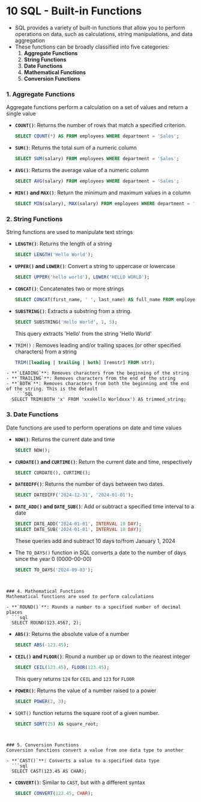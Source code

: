 # 10 SQL - Built-in Functions

- SQL provides a variety of built-in functions that allow you to perform operations on data, such as calculations, string manipulations, and data aggregation
- These functions can be broadly classified into five categories:
	1. **Aggregate Functions**
	2. **String Functions**
	3. **Date Functions**
	4. **Mathematical Functions**
	5. **Conversion Functions**

### 1. Aggregate Functions
Aggregate functions perform a calculation on a set of values and return a single value

- **`COUNT()`**: Returns the number of rows that match a specified criterion.
  ```sql
  SELECT COUNT(*) AS FROM employees WHERE department = 'Sales';
  ```


- **`SUM()`**: Returns the total sum of a numeric column
  ```sql
  SELECT SUM(salary) FROM employees WHERE department = 'Sales';
  ```


- **`AVG()`**: Returns the average value of a numeric column
  ```sql
  SELECT AVG(salary) FROM employees WHERE department = 'Sales';
  ```


- **`MIN()` and `MAX()`**: Return the minimum and maximum values in a column
  ```sql
  SELECT MIN(salary), MAX(salary) FROM employees WHERE department = 'Sales';
  ```


### 2. String Functions
String functions are used to manipulate text strings

- **`LENGTH()`**: Returns the length of a string
  ```sql
  SELECT LENGTH('Hello World');
  ```


- **`UPPER()` and `LOWER()`**: Convert a string to uppercase or lowercase
  ```sql
  SELECT UPPER('hello world'), LOWER('HELLO WORLD');
  ```


- **`CONCAT()`**: Concatenates two or more strings
  ```sql
  SELECT CONCAT(first_name, ' ', last_name) AS full_name FROM employees;
  ```


- **`SUBSTRING()`**: Extracts a substring from a string.
  ```sql
  SELECT SUBSTRING('Hello World', 1, 5);
  ```
  This query extracts 'Hello' from the string 'Hello World'

- `TRIM()` : Removes leading and/or trailing spaces (or other specified characters) from a string
	```SQL
  TRIM([leading | trailing | both] [remstr] FROM str);
```
- **`LEADING`**: Removes characters from the beginning of the string
- **`TRAILING`**: Removes characters from the end of the string
- **`BOTH`**: Removes characters from both the beginning and the end of the string. This is the default
	```SQL
  SELECT TRIM(BOTH 'x' FROM 'xxxHello Worldxxx') AS trimmed_string;
```

### 3. Date Functions
Date functions are used to perform operations on date and time values

- **`NOW()`**: Returns the current date and time
  ```sql
  SELECT NOW();
  ```


- **`CURDATE()` and `CURTIME()`**: Return the current date and time, respectively
  ```sql
  SELECT CURDATE(), CURTIME();
  ```


- **`DATEDIFF()`**: Returns the number of days between two dates.
  ```sql
  SELECT DATEDIFF('2024-12-31', '2024-01-01');
  ```


- **`DATE_ADD()` and `DATE_SUB()`**: Add or subtract a specified time interval to a date
  ```sql
  SELECT DATE_ADD('2024-01-01', INTERVAL 10 DAY);
  SELECT DATE_SUB('2024-01-01', INTERVAL 10 DAY);
  ```
  These queries add and subtract 10 days to/from January 1, 2024

- The `TO_DAYS()` function in SQL converts a date to the number of days since the year 0 (0000-00-00)
	```SQL
  SELECT TO_DAYS('2024-09-03');
```


### 4. Mathematical Functions
Mathematical functions are used to perform calculations

- **`ROUND()`**: Rounds a number to a specified number of decimal places
  ```sql
  SELECT ROUND(123.4567, 2);
  ```


- **`ABS()`**: Returns the absolute value of a number
  ```sql
  SELECT ABS(-123.45);
  ```


- **`CEIL()` and `FLOOR()`**: Round a number up or down to the nearest integer
  ```sql
  SELECT CEIL(123.45), FLOOR(123.45);
  ```
  This query returns `124` for `CEIL` and `123` for `FLOOR`

- **`POWER()`**: Returns the value of a number raised to a power
  ```sql
  SELECT POWER(2, 3);
  ```


- `SQRT()` function returns the square root of a given number.
	```SQL
  SELECT SQRT(25) AS square_root;
```


### 5. Conversion Functions
Conversion functions convert a value from one data type to another

- **`CAST()`**: Converts a value to a specified data type
  ```sql
  SELECT CAST(123.45 AS CHAR);
  ```


- **`CONVERT()`**: Similar to `CAST`, but with a different syntax
  ```sql
  SELECT CONVERT(123.45, CHAR);
  ```

